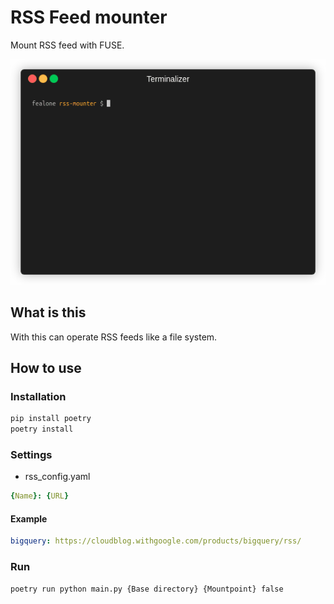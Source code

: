 # RSS Feed mounter
Mount RSS feed with FUSE.

![example](./example.gif)

## What is this
With this can operate RSS feeds like a file system.

## How to use

### Installation

```bash
pip install poetry
poetry install
```

### Settings

* rss_config.yaml

```yaml
{Name}: {URL}
```

#### Example

```yaml
bigquery: https://cloudblog.withgoogle.com/products/bigquery/rss/
```

### Run

```bash
poetry run python main.py {Base directory} {Mountpoint} false
```
